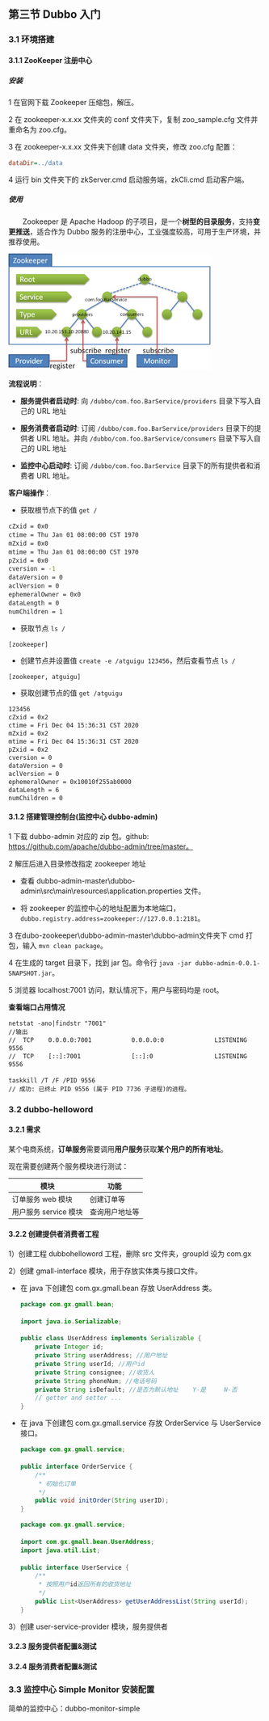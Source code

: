 ## 第三节 Dubbo 入门


### 3.1 环境搭建

#### 3.1.1 ZooKeeper 注册中心

##### 安装

1 在官网下载 Zookeeper 压缩包，解压。

2 在 zookeeper-x.x.xx 文件夹的 conf 文件夹下，复制 zoo_sample.cfg 文件并重命名为 zoo.cfg。

3 在 zookeeper-x.x.xx 文件夹下创建 data 文件夹，修改 zoo.cfg 配置：

```cfg
dataDir=../data
```

4 运行 bin 文件夹下的 zkServer.cmd 启动服务端，zkCli.cmd 启动客户端。


##### 使用

&emsp;&emsp;Zookeeper 是 Apache Hadoop 的子项目，是一个**树型的目录服务**，支持**变更推送**，适合作为 Dubbo 服务的注册中心，工业强度较高，可用于生产环境，并推荐使用。

<img src="./img9/09-zookeeper.jpg" width=400>


**流程说明**：

* **服务提供者启动时**: 向 `/dubbo/com.foo.BarService/providers` 目录下写入自己的 URL 地址

* **服务消费者启动时**: 订阅 `/dubbo/com.foo.BarService/providers` 目录下的提供者 URL 地址。并向 `/dubbo/com.foo.BarService/consumers` 目录下写入自己的 URL 地址

* **监控中心启动时**: 订阅 `/dubbo/com.foo.BarService` 目录下的所有提供者和消费者 URL 地址。

**客户端操作**：

* 获取根节点下的值 `get /`

```cmd
cZxid = 0x0
ctime = Thu Jan 01 08:00:00 CST 1970
mZxid = 0x0
mtime = Thu Jan 01 08:00:00 CST 1970
pZxid = 0x0
cversion = -1
dataVersion = 0
aclVersion = 0
ephemeralOwner = 0x0
dataLength = 0
numChildren = 1
```

* 获取节点 `ls /`

```
[zookeeper]
```

* 创建节点并设置值 `create -e /atguigu 123456`，然后查看节点 `ls /`

```
[zookeeper, atguigu]
```

* 获取创建节点的值 `get /atguigu`

```
123456
cZxid = 0x2
ctime = Fri Dec 04 15:36:31 CST 2020
mZxid = 0x2
mtime = Fri Dec 04 15:36:31 CST 2020
pZxid = 0x2
cversion = 0
dataVersion = 0
aclVersion = 0
ephemeralOwner = 0x10010f255ab0000
dataLength = 6
numChildren = 0
```

#### 3.1.2 搭建管理控制台(监控中心 dubbo-admin)  

1 下载 dubbo-admin 对应的 zip 包。github: https://github.com/apache/dubbo-admin/tree/master。

2 解压后进入目录修改指定 zookeeper 地址

* 查看 dubbo-admin-master\dubbo-admin\src\main\resources\application.properties 文件。

* 将 zookeeper 的监控中心的地址配置为本地端口，`dubbo.registry.address=zookeeper://127.0.0.1:2181`。

3 在dubo-zookeeper\dubbo-admin-master\dubbo-admin文件夹下 cmd 打包，输入 `mvn clean package`。

4 在生成的 target 目录下，找到 jar 包。命令行 `java -jar dubbo-admin-0.0.1-SNAPSHOT.jar`。

5 浏览器 localhost:7001 访问，默认情况下，用户与密码均是 root。

**查看端口占用情况**

```shell
netstat -ano|findstr "7001"
//输出
//  TCP    0.0.0.0:7001           0.0.0.0:0              LISTENING       9556
//  TCP    [::]:7001              [::]:0                 LISTENING       9556

taskkill /T /F /PID 9556
// 成功: 已终止 PID 9556 (属于 PID 7736 子进程)的进程。
```

### 3.2 dubbo-helloword

#### 3.2.1 需求

某个电商系统，**订单服务**需要调用**用户服务**获取**某个用户的所有地址**。

现在需要创建两个服务模块进行测试：

| 模块                  | 功能           |
| --------------------- | -------------- |
| 订单服务 web 模块     | 创建订单等     |
| 用户服务 service 模块 | 查询用户地址等 |


#### 3.2.2 创建提供者消费者工程


1）创建工程 dubbohelloword 工程，删除 src 文件夹，groupId 设为 com.gx

2）创建 gmall-interface 模块，用于存放实体类与接口文件。

* 在 java 下创建包 com.gx.gmall.bean 存放 UserAddress 类。

    ```java
    package com.gx.gmall.bean;
    
    import java.io.Serializable;
    
    public class UserAddress implements Serializable {
        private Integer id;
        private String userAddress; //用户地址
        private String userId; //用户id
        private String consignee; //收货人
        private String phoneNum; //电话号码
        private String isDefault; //是否为默认地址    Y-是     N-否
        // getter and setter ...
    }
    ```    

* 在 java 下创建包 com.gx.gmall.service 存放 OrderService 与 UserService 接口。

    ```java
    package com.gx.gmall.service;
    
    public interface OrderService {
        /**
         * 初始化订单
         */
        public void initOrder(String userID);
    }
    ```

    ```java
    package com.gx.gmall.service;
    
    import com.gx.gmall.bean.UserAddress;
    import java.util.List;
    
    public interface UserService {
        /**
         * 按照用户id返回所有的收货地址
         */
        public List<UserAddress> getUserAddressList(String userId);
    }
    ```

3）创建 user-service-provider 模块，服务提供者





#### 3.2.3 服务提供者配置&测试





#### 3.2.4 服务消费者配置&测试


### 3.3 监控中心 Simple Monitor 安装配置

简单的监控中心：dubbo-monitor-simple